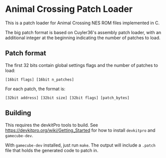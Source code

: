 # Animal Crossing Patch Loader

This is a patch loader for Animal Crossing NES ROM files implemented in C.

The big patch format is based on Cuyler36's assembly patch loader, with an additional
integer at the beginning indicating the number of patches to load.

## Patch format

The first 32 bits contain global settings flags and the number of patches to load:

    [16bit flags] [16bit n_patches]

For each patch, the format is:

    [32bit address] [32bit size] [32bit flags] [patch_bytes]


## Building

This requires the devkitPro tools to build.
See <https://devkitpro.org/wiki/Getting_Started> for how to install `devkitpro` and `gamecube-dev`.

With `gamecube-dev` installed, just run `make`. The output will include a `.patch` file that holds the generated code to patch in.
